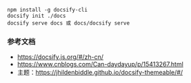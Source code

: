 
```
npm install -g docsify-cli
docsify init ./docs
docsify serve docs 或 docs/docsify serve

```

### 参考文档
- https://docsify.js.org/#/zh-cn/
- https://www.cnblogs.com/Can-daydayup/p/15413267.html
- 主题：https://jhildenbiddle.github.io/docsify-themeable/#/ 
